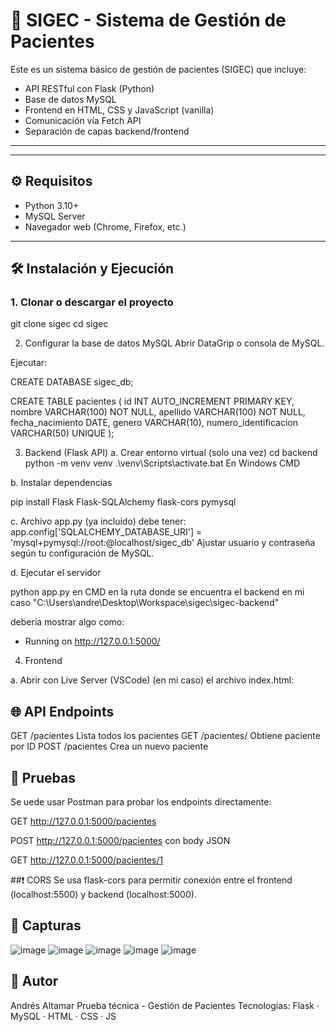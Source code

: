 # 🏥 SIGEC - Sistema de Gestión de Pacientes

Este es un sistema básico de gestión de pacientes (SIGEC) que incluye:

- API RESTful con Flask (Python)
- Base de datos MySQL
- Frontend en HTML, CSS y JavaScript (vanilla)
- Comunicación vía Fetch API
- Separación de capas backend/frontend

---
---

## ⚙️ Requisitos

- Python 3.10+
- MySQL Server
- Navegador web (Chrome, Firefox, etc.)

---

## 🛠️ Instalación y Ejecución

### 1. Clonar o descargar el proyecto

git clone <url-del-repo> sigec
cd sigec

2. Configurar la base de datos MySQL
Abrir DataGrip o consola de MySQL.

Ejecutar:

CREATE DATABASE sigec_db;

CREATE TABLE pacientes (
    id INT AUTO_INCREMENT PRIMARY KEY,
    nombre VARCHAR(100) NOT NULL,
    apellido VARCHAR(100) NOT NULL,
    fecha_nacimiento DATE,
    genero VARCHAR(10),
    numero_identificacion VARCHAR(50) UNIQUE
);


3. Backend (Flask API)
a. Crear entorno virtual (solo una vez)
cd backend
python -m venv venv
.\venv\Scripts\activate.bat
 En Windows CMD

b. Instalar dependencias

pip install Flask Flask-SQLAlchemy flask-cors pymysql

c. Archivo app.py (ya incluido) debe tener:
app.config['SQLALCHEMY_DATABASE_URI'] = 'mysql+pymysql://root:@localhost/sigec_db' 
Ajustar usuario y contraseña según tu configuración de MySQL.

d. Ejecutar el servidor

python app.py
en CMD en la ruta donde se encuentra el backend en mi caso "C:\Users\andre\Desktop\Workspace\sigec\sigec-backend"

deberia mostrar algo como:
* Running on http://127.0.0.1:5000/


4. Frontend

a. Abrir con Live Server (VSCode) (en mi caso) el archivo index.html:


## 🌐 API Endpoints
GET	/pacientes	Lista todos los pacientes
GET	/pacientes/<id>	Obtiene paciente por ID
POST	/pacientes	Crea un nuevo paciente

## 🧪 Pruebas
Se uede usar Postman para probar los endpoints directamente:

GET http://127.0.0.1:5000/pacientes

POST http://127.0.0.1:5000/pacientes con body JSON

GET http://127.0.0.1:5000/pacientes/1


##❗ CORS
Se usa flask-cors para permitir conexión entre el frontend (localhost:5500) y backend (localhost:5000).


## 📸 Capturas 
![image](https://github.com/user-attachments/assets/0e26ba60-0933-49a9-bacb-0d517a284ebf)
![image](https://github.com/user-attachments/assets/c558f875-8333-426c-827c-d2884c890955)
![image](https://github.com/user-attachments/assets/17839725-319e-4147-bfa1-eaebcbc325d3)
![image](https://github.com/user-attachments/assets/80f08a0c-e6e5-4c71-8f4a-3550340c8246)
![image](https://github.com/user-attachments/assets/aeb55a34-1394-4e99-9944-a08cba7a07bb)


## 📌 Autor
Andrés Altamar
Prueba técnica - Gestión de Pacientes
Tecnologías: Flask · MySQL · HTML · CSS · JS



